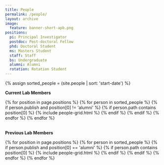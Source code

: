 ```yaml
---
title: People
permalink: /people/
layout: archive 
image:
  feature: banner-short-apb.png
positions:
  pi: Principal Investigator
  postdoc: Post-doctoral Fellow
  phd: Doctoral Student
  ms: Masters Student
  staff: Staff
  bs: Undergraduate
  alumni: Alumni
  rotation: Rotation Student
---
```


{% assign sorted_people = (site.people | sort: 'start-date') %}
<p>
<b>Current Lab Members</b>
<div class="tiles">
{% for position in page.positions %}
 {% for person in sorted_people %}
  {% if person.publish and position[0] != 'alumni' %}
  	{% if person.path contains position[0] %}
        	{% include people-grid.html %}
	{% endif %}
  {% endif %}
 {% endfor %}
{% endfor %}
</div><!-- /.tiles -->

<br />

<p>
<b>Previous Lab Members</b>    
<div class="tiles">
{% for position in page.positions %}
 {% for person in sorted_people %}
  {% if person.publish and position[0] == 'alumni' %}
        {% if person.path contains position[0] %}
                {% include people-grid.html %}
        {% endif %}
  {% endif %}
 {% endfor %}
{% endfor %}
</div><!-- /.tiles -->
